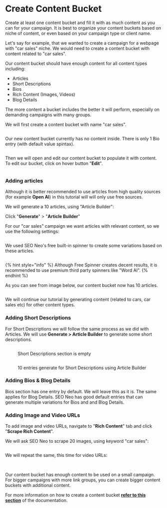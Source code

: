 # Create Content Bucket

Create at least one content bucket and fill it with as much content as you can for your campaign. It is best to organize your content buckets based on niche of content, or even based on your campaign type or client name.

Let's say for example, that we wanted to create a campaign for a webpage with "car sales" niche. We would need to create a content bucket with content related to "car sales".

Our content bucket should have enough content for all content types including:

* Articles
* Short Descriptions
* Bios
* Rich Content (Images, Videos)
* Blog Details

The more content a bucket includes the better it will perform, especially on demanding campaigns with many groups.

We will first create a content bucket with name "car sales".

<figure><img src="../../../.gitbook/assets/content bucket - example - car sales.jpg" alt=""><figcaption></figcaption></figure>

Our new content bucket currently has no content inside. There is only 1 Bio entry (with default value spintax).

<figure><img src="../../../.gitbook/assets/car sales - car sales - empty bucket.jpg" alt=""><figcaption></figcaption></figure>

Then we will open and edit our content bucket to populate it with content. To edit our bucket, click on hover button "**Edit**".

<figure><img src="../../../.gitbook/assets/content bucket - car sales - edit.jpg" alt=""><figcaption></figcaption></figure>

### Adding articles

Although it is better recommended to use articles from high quality sources (for example **Open AI**) in this tutorial will will only use free sources.

We will generate a 10 articles, using "Article Builder":

Click "**Generate**" > "**Article Builder**"

For our "car sales" campaign we want articles with relevant content, so we use the following settings:

<figure><img src="../../../.gitbook/assets/content bucket - vehicles - cars.jpg" alt=""><figcaption></figcaption></figure>

We used SEO Neo's free built-in spinner to create some variations based on these articles.

<figure><img src="../../../.gitbook/assets/content bucket - car sales - free spinner (1).jpg" alt=""><figcaption></figcaption></figure>

{% hint style="info" %}
Although Free Spinner creates decent results, it is recommended to use premium third party spinners like "Word AI".
{% endhint %}

As you can see from image below, our content bucket now has 10 articles.

<figure><img src="../../../.gitbook/assets/content bucket - car sales - articl;es.jpg" alt=""><figcaption></figcaption></figure>

We will continue our tutorial by generating content (related to cars, car sales etc) for other content types.

### Adding Short Descriptions

For Short Descriptions we will follow the same process as we did with Articles. We will use **Generate > Article Builder** to generate some short descriptions.

<figure><img src="../../../.gitbook/assets/content bucket - car sales - short descriptions - empty.jpg" alt=""><figcaption><p>Short Descriptions section is empty</p></figcaption></figure>

<figure><img src="../../../.gitbook/assets/content bucket - car sales - short descriptions - 10 entries.jpg" alt=""><figcaption><p>10 entries generate for Short Descriptions using Article Builder</p></figcaption></figure>

### Adding Bios & Blog Details

Bios section has one entry by default. We will leave this as it is. The same applies for Blog Details. SEO Neo has good default entries that can generate multiple variations for Bios and and Blog Details.

### Adding Image and Video URLs

To add image and video URLs, navigate to "**Rich Content**" tab and click "**Scrape Rich Content**".

We will ask SEO Neo to scrape 20 images, using keyword "car sales":

<figure><img src="../../../.gitbook/assets/scrape images - car sales.jpg" alt=""><figcaption></figcaption></figure>

We will repeat the same, this time for video URLs:

<figure><img src="../../../.gitbook/assets/scrape videos - car sales.jpg" alt=""><figcaption></figcaption></figure>

\
Our content bucket has enough content to be used on a small campaign. For bigger campaigns with more link groups, you can create bigger content buckets with additional content.

For more information on how to create a content bucket [**refer to this section**](../../../documentation/content-buckets/creating-a-content-bucket.md) of the documentation.
